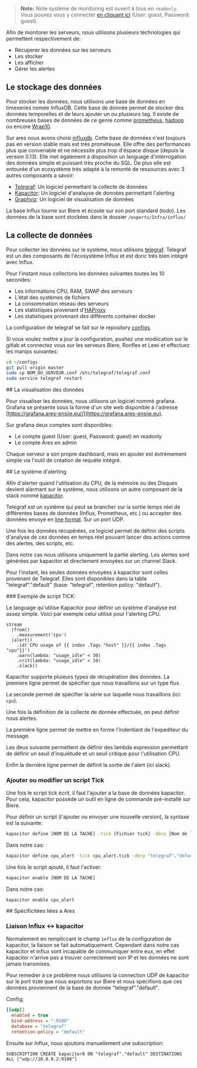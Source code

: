 > **Note:** Note système de monitoring est ouvert à tous en `readonly`. Vous pouvez vous y connecter [en cliquant ici](https://grafana.ares-ensiie.eu) (User: guest, Password: guest).

Afin de monitorer les serveurs, nous utilisons plusieurs téchnologies qui permettent respectivement de:

* Récuperer les données sur les serveurs
* Les stocker
* Les afficher
* Gérer les alertes

## Le stockage des données

Pour stocker les données, nous utilisons une base de données en timeseries nomée InfluxDB. Cette base de donnée permet de stocker des données temporelles et de leurs ajouter un ou plusieurs tag. Il existe de nombreuses bases de données de ce genre comme [prometheus](https://todo.fr/todo), [hadoop](http://todo.fr/todo) ou encore [Wrap10](http://todo.fr/todo).

Sur ares nous avons choisi [influxdb](http://todo.fr/todo). Cette base de données n'est toujours pas en version stable mais est très prométeuse. Elle offre des performances plus que convenable et ne nécessite plus trop d'éspace disque (depuis la version 0.13). Elle met également a disposition un language d'intérrogation des données simple et puissant très proche du SQL. De plus elle est entourée d'un ecosystème très adapté à la remonté de ressources avec 3 autres composants a savoir:

* [Telegraf](https://todo.fr/todo): Un logiciel permettant la collecte de données
* [Kapacitor](https://todo.fr/todo): Un logiciel d'analayse de données permettant l'alerting
* [Graphviz](https://todo.fr/todo): Un logiciel de visualisation de données

La base Influx tourne sur Biere et écoute sur son port standard (todo). Les données de la base sont stockées dans le dossier `/exports/Infra/influx/`

## La collecte de données

Pour collecter les données sur le système, nous utilisons [telegraf](http://todo.fr/todo). Telegraf est un des composants de l'écosystème Influx et est donc très bien intégré avec Influx.

Pour l'instant nous collectons les données suivantes toutes les 10 secondes:

* Les informations CPU, RAM, SWAP des serveurs
* L'état des systèmes de fichiers
* La consommation réseau des serveurs
* Les statistiques provenant d'[HAProxy](/infra/reverse-proxy)
* Les statistiques provenant des différents container docker

La configuration de telegraf se fait sur le repository [configs](https://todo.fr/todo).

Si vous voulez mettre a jour la configuration, pushez une modiication sur le gitlab et connectez vous sur les serveurs Biere, Ronflex et Lewi et effectuez les manips suivantes:

```bash
cd ~/configs
git pull origin master
sudo cp NOM_DU_SERVEUR.conf /etc/telegraf/telegraf.conf
sudo service telegraf restart
```

## La visualisation des données

Pour visualiser les données, nous utilisons un logiciel nommé grafana. Grafana se présente sous la forme d'un site web disponible à l'adresse [https://grafana.ares-ensiie.eu//](https://grafana.ares-ensiie.eu).

Sur grafana deux comptes sont disponibles:

* Le compte guest (User: guest, Password: guest) en readonly
* Le compte Ares en admin

Chaque serveur a son propre dashboard, mais en ajouter est éxtrèmement simple via l'outil de création de requète intégré.

## Le système d'alerting

Afin d'alerter quand l'utilisation du CPU, de la mémoire ou des Disques devient alarmant sur le système, nous utilisons un autre composant de la stack nommé [kapacitor](http://todo.fr/todo).

Telegraf est un système qui peut se brancher sur la sortie temps réel de différentes bases de données (Influx, Prometheus, etc.) ou accepter des données envoyé en [line format](https://todo.fr/todo). Sur un port UDP.

Une fois les données récupérées, ce logiciel permet de définir des scripts d'analyse de ces données en temps réel pouvant lancer des actions comme des alertes, des scripts, etc.

Dans notre cas nous utilisons uniquement la partie alerting. Les alertes sont générées par kapacitor et directement envoyées sur un channel Slack.

Pour l'instant, les seules données envoyées à kapacitor sont celles provenant de Telegraf. Elles sont disponibles dans la table "telegraf"."default" (base: "telegraf", retention policy: "default").

### Exemple de script TICK:

Le language qu'utilise Kapacitor pour définir un système d'analyse est assez simple. Voici par exemple celui utilisé pour l'alerting CPU.

```ick
stream
  |from()
    .measurement('cpu')
  |alert()
    .id('CPU usage of {{ index .Tags "host" }}/{{ index .Tags "cpu"}}')
    .warn(lambda: "usage_idle" < 30)
    .crit(lambda: "usage_idle" < 10)
    .slack()
```

Kapacitor supporte pluieurs types de récupération des données. La premiere ligne permet de spécifier que nous travaillons sur un type flux.

La seconde permet de spécifier la série sur laquelle nous travaillons (ici: `cpu`).

Une fois la définition de la collecte de donnée effectuée, on peut définir nous alertes.

La première ligne permet de mettre en forme l'indentiant de l'expediteur du message.

Les deux suivante permettent de définir des lambda expression permettant de définir un seuil d'inquiétude et un seuil critique pour l'utilisation CPU.

Enfin la dernière ligne permet de définit la sortie de l'alert (ici slack).

### Ajouter ou modifier un script Tick

Une fois le script tick écrit, il faut l'ajouter a la base de données kapacitor. Pour cela, kapacitor possède un outil en ligne de commande pré-installé sur Biere.

Pour définir un script (l'ajouter ou envoyer une nouvelle version), la syntaxe est la suivante:

```bash
kapacitor define [NOM DE LA TACHE] -tick [Fichier tick] -dbrp [Nom de la DB]
```

Dans notre cas:

```bash
kapacitor define cpu_alert -tick cpu_alert.tick -dbrp "telegraf"."default"
```

Une fois le script ajouté, il faut l'activer.

```bash
kapacitor enable [NOM DE LA TACHE]
```

Dans notre cas:

```ash
kapacitor enable cpu_alert
```


## Spécificitées liées a Ares

### Liaison Influx <-> kapacitor

Normalement en rempliccant le champ `influx` de la configuration de kapacitor, la liaison se fait automatiquement. Cependant dans notre cas kapacitor et influx sont incapable de communiquer entre eux, en effet kapacitor n'arrive pas a trouver correctement son IP et les données ne sont jamais transmises.

Pour remedier à ce problème nous utilisons la connection UDP de kapacitor sur le port `9100` que nous exportons sur Biere et nous spécifions que ces données proviennent de la base de donnée "telegraf"."default".

Config;

```ini
[[udp]]
  enabled = true
  bind-address = ":9100"
  database = "telegraf"
  retention-policy = "default"
```

Ensuite sur Influx, nous ajoutons manuellement une subscription:

```influxql
SUBSCRIPTION CREATE kapacitor0 ON "telegraf"."default" DESTINATIONS ALL ["udp://10.0.0.2:9100"]
```
